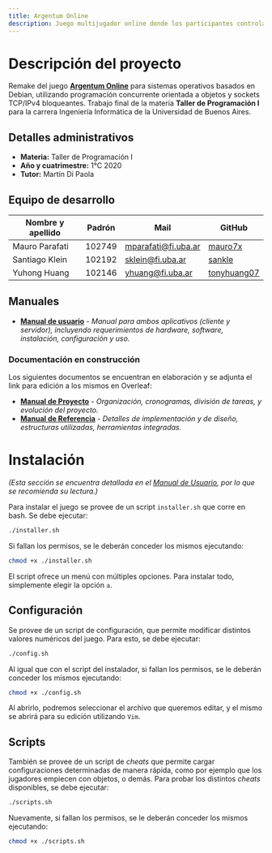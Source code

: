 ```yaml
---
title: Argentum Online
description: Juego multijugador online donde los participantes controlan un personaje de rol en un mundo fantástico de magia y lleno de criaturas salvajes.
---
```


# Descripción del proyecto

Remake del juego [**Argentum Online**](https://github.com/ao-libre) para sistemas operativos basados en Debian, utilizando programación concurrente orientada a objetos y sockets TCP/IPv4 bloqueantes. Trabajo final de la materia **Taller de Programación I** para la carrera Ingeniería Informática de la Universidad de Buenos Aires.

## Detalles administrativos
* **Materia:** Taller de Programación I
* **Año y cuatrimestre:** 1°C 2020
* **Tutor:** Martín Di Paola

## Equipo de desarrollo

| Nombre y apellido | Padrón | Mail | GitHub |
|-------------------|--------|------|--------|
| Mauro Parafati | 102749 | mparafati@fi.uba.ar | [mauro7x](https://github.com/mauro7x) |
| Santiago Klein | 102192 | sklein@fi.uba.ar | [sankle](https://github.com/sankle) |
| Yuhong Huang | 102146 | yhuang@fi.uba.ar | [tonyhuang07](https://github.com/tonyhuang07) |

## Manuales
* [**Manual de usuario**](Manual_de_Usuario.pdf) - *Manual para ambos aplicativos (cliente y servidor), incluyendo requerimientos de hardware, software, instalación, configuración y uso.*

### Documentación en construcción
Los siguientes documentos se encuentran en elaboración y se adjunta el link para edición a los mismos en Overleaf:
* [**Manual de Proyecto**](https://es.overleaf.com/8387857119mbhmdtbrpvnh) - *Organización, cronogramas, división de tareas, y evolución del proyecto.*
* [**Manual de Referencia**](https://es.overleaf.com/2395968991ysqtxgxxsncs) - *Detalles de implementación y de diseño, estructuras utilizadas, herramientas integradas.*

# Instalación
*(Esta sección se encuentra detallada en el [Manual de Usuario](Manual_de_Usuario.pdf), por lo que se recomienda su lectura.)*

Para instalar el juego se provee de un script `installer.sh` que corre en bash. Se debe ejecutar:
```bash
./installer.sh
```

Si fallan los permisos, se le deberán conceder los mismos ejecutando:
```bash
chmod +x ./installer.sh
```

El script ofrece un menú con múltiples opciones. Para instalar todo, simplemente elegir la opción `a`.

## Configuración
Se provee de un script de configuración, que permite modificar distintos valores numéricos del juego. Para esto, se debe ejecutar:
```bash
./config.sh
```

Al igual que con el script del instalador, si fallan los permisos, se le deberán conceder los mismos ejecutando:
```bash
chmod +x ./config.sh
```

Al abrirlo, podremos seleccionar el archivo que queremos editar, y el mismo se abrirá para su edición utilizando `Vim`.


## Scripts
También se provee de un script de *cheats* que permite cargar configuraciones determinadas de manera rápida, como por ejemplo que los jugadores empiecen con objetos, o demás. Para probar los distintos *cheats* disponibles, se debe ejecutar:
```bash
./scripts.sh
```

Nuevamente, si fallan los permisos, se le deberán conceder los mismos ejecutando:
```bash
chmod +x ./scripts.sh
```
